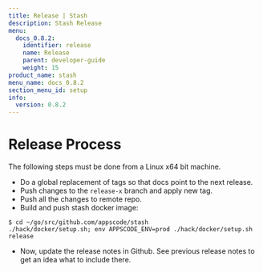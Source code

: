 ```yaml
---
title: Release | Stash
description: Stash Release
menu:
  docs_0.8.2:
    identifier: release
    name: Release
    parent: developer-guide
    weight: 15
product_name: stash
menu_name: docs_0.8.2
section_menu_id: setup
info:
  version: 0.8.2
---
```


# Release Process

The following steps must be done from a Linux x64 bit machine.

- Do a global replacement of tags so that docs point to the next release.
- Push changes to the `release-x` branch and apply new tag.
- Push all the changes to remote repo.
- Build and push stash docker image:
```console
$ cd ~/go/src/github.com/appscode/stash
./hack/docker/setup.sh; env APPSCODE_ENV=prod ./hack/docker/setup.sh release
```

- Now, update the release notes in Github. See previous release notes to get an idea what to include there.
